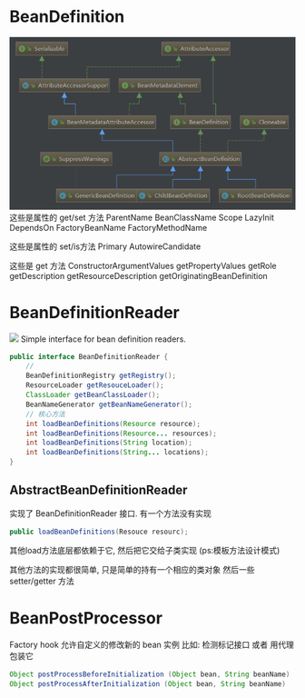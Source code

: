 # BeanDefinition
![](imgs/BeanDefinition.PNG)
这些是属性的 get/set 方法
ParentName
BeanClassName
Scope
LazyInit
DependsOn
FactoryBeanName
FactoryMethodName

这些是属性的 set/is方法
Primary
AutowireCandidate

这些是 get 方法
ConstructorArgumentValues
getPropertyValues
getRole
getDescription
getResourceDescription
getOriginatingBeanDefinition

# BeanDefinitionReader
![](imgs/BeanDefinitionReader)
Simple interface for bean definition readers.

```java
public interface BeanDefinitionReader {
    //
    BeanDefinitionRegistry getRegistry();
    ResourceLoader getResouceLoader();
    ClassLoader getBeanClassLoader();
    BeanNameGenerator getBeanNameGenerator();
    // 核心方法
    int loadBeanDefinitions(Resource resource);
    int loadBeanDefinitions(Resource... resources);
    int loadBeanDefinitions(String location);
    int loadBeanDefinitions(String... locations);
}
```

## AbstractBeanDefinitionReader
实现了 BeanDefinitionReader 接口. 有一个方法没有实现

```java
public loadBeanDefinitions(Resouce resourc);
```
其他load方法底层都依赖于它, 然后把它交给子类实现 (ps:模板方法设计模式)

其他方法的实现都很简单, 只是简单的持有一个相应的类对象
然后一些 setter/getter 方法

# BeanPostProcessor
Factory hook 允许自定义的修改新的 bean 实例
比如: 检测标记接口 或者 用代理包装它
```java
Object postProcessBeforeInitialization (Object bean, String beanName)
Object postProcessAfterInitialization (Object bean, String beanName)
```
